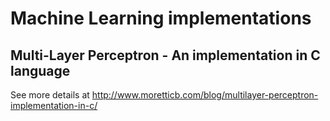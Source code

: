 # Machine Learning implementations

## Multi-Layer Perceptron - An implementation in C language

See more details at http://www.moretticb.com/blog/multilayer-perceptron-implementation-in-c/
